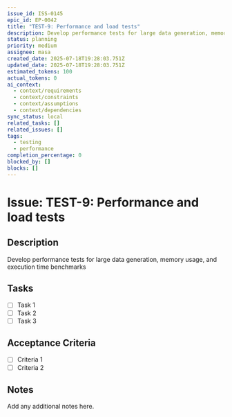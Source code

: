 ```yaml
---
issue_id: ISS-0145
epic_id: EP-0042
title: "TEST-9: Performance and load tests"
description: Develop performance tests for large data generation, memory usage, and execution time benchmarks
status: planning
priority: medium
assignee: masa
created_date: 2025-07-18T19:28:03.751Z
updated_date: 2025-07-18T19:28:03.751Z
estimated_tokens: 100
actual_tokens: 0
ai_context:
  - context/requirements
  - context/constraints
  - context/assumptions
  - context/dependencies
sync_status: local
related_tasks: []
related_issues: []
tags:
  - testing
  - performance
completion_percentage: 0
blocked_by: []
blocks: []
---
```


# Issue: TEST-9: Performance and load tests

## Description
Develop performance tests for large data generation, memory usage, and execution time benchmarks

## Tasks
- [ ] Task 1
- [ ] Task 2
- [ ] Task 3

## Acceptance Criteria
- [ ] Criteria 1
- [ ] Criteria 2

## Notes
Add any additional notes here.
